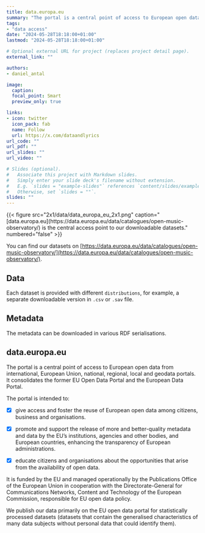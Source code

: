 ```yaml
---
title: data.europa.eu
summary: "The portal is a central point of access to European open data from international, European Union, national, regional, local and geodata portals."
tags:
- "data access"
date: "2024-05-28T18:18:00+01:00"
lastmod: "2024-05-28T18:18:00+01:00"

# Optional external URL for project (replaces project detail page).
external_link: ""

authors:
- daniel_antal

image:
  caption: 
  focal_point: Smart
  preview_only: true

links:
- icon: twitter
  icon_pack: fab
  name: Follow
  url: https://x.com/dataandlyrics
url_code: ""
url_pdf: ""
url_slides: ""
url_video: ""

# Slides (optional).
#   Associate this project with Markdown slides.
#   Simply enter your slide deck's filename without extension.
#   E.g. `slides = "example-slides"` references `content/slides/example-slides.md`.
#   Otherwise, set `slides = ""`.
slides: ""
---
```

<td style="text-align: center;">{{< figure src="2x1/data/data_europa_eu_2x1.png" caption="[data.europa.eu](https://data.europa.eu/data/catalogues/open-music-observatory/) is the central access point to our downloadable datasets." numbered="false" >}}</td>

You can find our datasets on [https://data.europa.eu/data/catalogues/open-music-observatory/](https://data.europa.eu/data/catalogues/open-music-observatory/).

## Data

Each dataset is provided with different `distributions`, for example, a separate downloadable version in `.csv` or `.sav` file.

## Metadata 

The metadata can be downloaded in various RDF serialisations.

## data.europa.eu

The portal is a central point of access to European open data from international, European Union, national, regional, local and geodata portals. It consolidates the former EU Open Data Portal and the European Data Portal.

The portal is intended to:

- [x] give access and foster the reuse of European open data among citizens, business and organisations.

- [x] promote and support the release of more and better-quality metadata and data by the EU’s institutions, agencies and other bodies, and European countries, enhancing the transparency of European administrations.

- [x] educate citizens and organisations about the opportunities that arise from the availability of open data.

It is funded by the EU and managed operationally by the Publications Office of the European Union in cooperation with the Directorate-General for Communications Networks, Content and Technology of the European Commission, responsible for EU open data policy.

We publish our data primarily on the EU open data portal for statistically processed datasets (datasets that contain the generalised characteristics of many data subjects without personal data that could identify them). 
